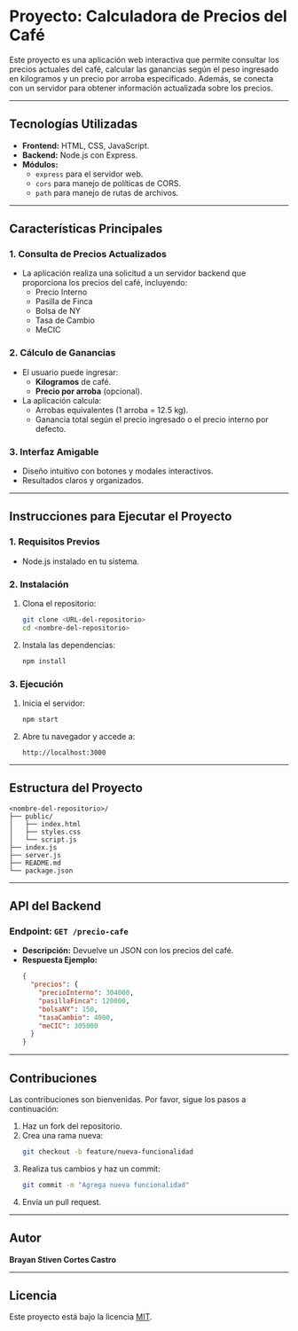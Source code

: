 # Proyecto: Calculadora de Precios del Café

Este proyecto es una aplicación web interactiva que permite consultar los precios actuales del café, calcular las ganancias según el peso ingresado en kilogramos y un precio por arroba especificado. Además, se conecta con un servidor para obtener información actualizada sobre los precios.

---

## Tecnologías Utilizadas

- **Frontend:** HTML, CSS, JavaScript.
- **Backend:** Node.js con Express.
- **Módulos:**
  - `express` para el servidor web.
  - `cors` para manejo de políticas de CORS.
  - `path` para manejo de rutas de archivos.

---

## Características Principales

### 1. Consulta de Precios Actualizados
- La aplicación realiza una solicitud a un servidor backend que proporciona los precios del café, incluyendo:
  - Precio Interno
  - Pasilla de Finca
  - Bolsa de NY
  - Tasa de Cambio
  - MeCIC

### 2. Cálculo de Ganancias
- El usuario puede ingresar:
  - **Kilogramos** de café.
  - **Precio por arroba** (opcional).
- La aplicación calcula:
  - Arrobas equivalentes (1 arroba = 12.5 kg).
  - Ganancia total según el precio ingresado o el precio interno por defecto.

### 3. Interfaz Amigable
- Diseño intuitivo con botones y modales interactivos.
- Resultados claros y organizados.

---

## Instrucciones para Ejecutar el Proyecto

### 1. Requisitos Previos
- Node.js instalado en tu sistema.

### 2. Instalación
1. Clona el repositorio:
   ```bash
   git clone <URL-del-repositorio>
   cd <nombre-del-repositorio>
   ```
2. Instala las dependencias:
   ```bash
   npm install
   ```

### 3. Ejecución
1. Inicia el servidor:
   ```bash
   npm start
   ```
2. Abre tu navegador y accede a:
   ```
   http://localhost:3000
   ```

---

## Estructura del Proyecto

```
<nombre-del-repositorio>/
├── public/
│   ├── index.html
│   ├── styles.css
│   └── script.js
├── index.js
├── server.js
├── README.md
└── package.json
```

---

## API del Backend

### Endpoint: `GET /precio-cafe`
- **Descripción:** Devuelve un JSON con los precios del café.
- **Respuesta Ejemplo:**
  ```json
  {
    "precios": {
      "precioInterno": 304000,
      "pasillaFinca": 120000,
      "bolsaNY": 150,
      "tasaCambio": 4000,
      "meCIC": 305000
    }
  }
  ```

---

## Contribuciones

Las contribuciones son bienvenidas. Por favor, sigue los pasos a continuación:

1. Haz un fork del repositorio.
2. Crea una rama nueva:
   ```bash
   git checkout -b feature/nueva-funcionalidad
   ```
3. Realiza tus cambios y haz un commit:
   ```bash
   git commit -m "Agrega nueva funcionalidad"
   ```
4. Envía un pull request.

---

## Autor

**Brayan Stiven Cortes Castro**

---

## Licencia

Este proyecto está bajo la licencia [MIT](https://opensource.org/licenses/MIT).
